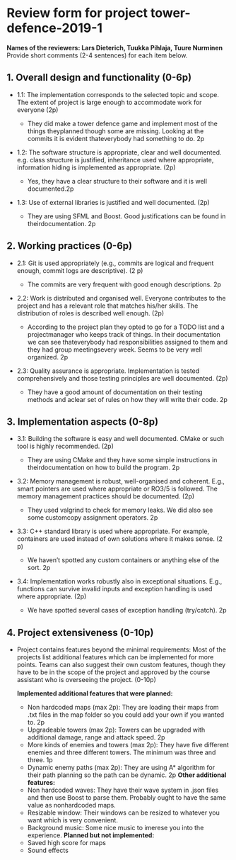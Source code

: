 # Review form for project tower-defence-2019-1

**Names of the reviewers: Lars Dieterich, Tuukka Pihlaja, Tuure Nurminen**
Provide short comments (2-4 sentences) for each item below.

## 1. Overall design and functionality (0-6p)

  * 1.1: The implementation corresponds to the selected topic and
scope. The extent of project is large enough to accommodate work for
everyone (2p)

    - They did make a tower defence game and implement most of the things theyplanned though some are missing. Looking at the commits it is evident thateverybody had something to do. 2p

  * 1.2: The software structure is appropriate, clear and well
documented. e.g. class structure is justified, inheritance used where
appropriate, information hiding is implemented as appropriate. (2p)

    - Yes, they have a clear structure to their software and it is well documented.2p

  * 1.3: Use of external libraries is justified and well documented. (2p)

    - They are using SFML and Boost. Good justifications can be found in theirdocumentation. 2p

## 2. Working practices (0-6p)

  * 2.1: Git is used appropriately (e.g., commits are logical and
frequent enough, commit logs are descriptive). (2 p)

    - The commits are very frequent with good enough descriptions. 2p

  * 2.2: Work is distributed and organised well. Everyone contributes to
the project and has a relevant role that matches his/her skills. The
distribution of roles is described well enough. (2p)

    - According to the project plan they opted to go for a TODO list and a projectmanager who keeps track of things. In their documentation we can see thateverybody had responsibilities assigned to them and they had group meetingsevery week. Seems to be very well organized. 2p

  * 2.3: Quality assurance is appropriate. Implementation is tested
comprehensively and those testing principles are well documented. (2p)

    - They have a good amount of documentation on their testing methods and aclear set of rules on how they will write their code. 2p

## 3. Implementation aspects (0-8p)

  * 3.1: Building the software is easy and well documented. CMake or
such tool is highly recommended. (2p)

    - They are using CMake and they have some simple instructions in theirdocumentation on how to build the program. 2p

  * 3.2: Memory management is robust, well-organised and
coherent. E.g., smart pointers are used where appropriate or RO3/5 is
followed. The memory management practices should be documented. (2p)

    - They used valgrind to check for memory leaks. We did also see some customcopy assignment operators. 2p

  * 3.3: C++ standard library is used where appropriate. For example,
containers are used instead of own solutions where it makes sense. (2
p)

    - We haven’t spotted any custom containers or anything else of the sort. 2p

  * 3.4: Implementation works robustly also in exceptional
situations. E.g., functions can survive invalid inputs and exception
handling is used where appropriate. (2p)

    - We have spotted several cases of exception handling (try/catch). 2p

## 4. Project extensiveness (0-10p)

  * Project contains features beyond the minimal requirements: Most of
the projects list additional features which can be implemented for
more points. Teams can also suggest their own custom features, though
they have to be in the scope of the project and approved by the course
assistant who is overseeing the project. (0-10p)

    **Implemented additional features that were planned:**
    - Non hardcoded maps (max 2p): They are loading their maps from .txt files in the map folder so you could add your own if you wanted to. 2p
    - Upgradeable towers (max 2p): Towers can be upgraded with additional damage, range and attack speed. 2p
    - More kinds of enemies and towers (max 2p): They have five different enemies and three different towers. The minimum was three and three. 1p
    - Dynamic enemy paths (max 2p): They are using A* algorithm for their path planning so the path can be dynamic. 2p
    **Other additional features:**
    - Non hardcoded waves: They have their wave system in .json files and then use Boost to parse them. Probably ought to have the same value as nonhardcoded maps.
    - Resizable window: Their windows can be resized to whatever you want which is very convenient.
    - Background music: Some nice music to imerese you into the experience.
    **Planned but not implemented:**
    - Saved high score for maps
    - Sound effects

